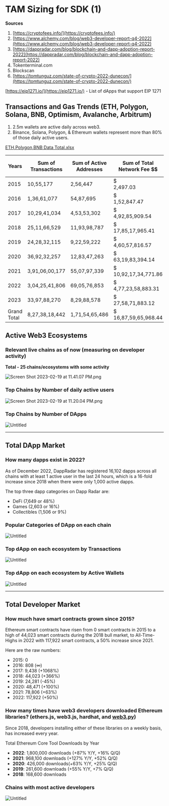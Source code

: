 # TAM Sizing for SDK (1)

**Sources** 

1.  [https://cryptofees.info/](https://cryptofees.info/)
2. [https://www.alchemy.com/blog/web3-developer-report-q4-2022](https://www.alchemy.com/blog/web3-developer-report-q4-2022)
3. [https://dappradar.com/blog/blockchain-and-dapp-adoption-report-2022](https://dappradar.com/blog/blockchain-and-dapp-adoption-report-2022)
4. Tokenterminal.com
5. Blockscan
6. [https://tomtunguz.com/state-of-crypto-2022-dunecon/](https://tomtunguz.com/state-of-crypto-2022-dunecon/)

[https://eip1271.io/](https://eip1271.io/) - List of dApps that support EIP 1271

## Transactions and Gas Trends (ETH, Polygon, Solana, BNB, Optimism, Avalanche, Arbitrum)

1. 2.5m wallets are active daily across web3.
2. Binance, Solana, Polygon, & Ethereum wallets represent more than 80% of those daily active users.

[ETH,Polygon,BNB Data Total.xlsx](TAM%20Sizing%20for%20SDK%20(1)%2082882d0de22b4153be5b4c30a5ef1d49/ETHPolygonBNB_Data_Total.xlsx)

| Years | Sum of Transactions | Sum of Active Addresses | Sum of Total Network Fee $$ | YoY Txn Growth | YoY Active addresses | YoY Netwrok fees |
| --- | --- | --- | --- | --- | --- | --- |
| 2015 | 10,55,177 | 2,56,447 | $                                  2,497.03 | 1195% | 2040% | 6021% |
| 2016 | 1,36,61,077 | 54,87,695 | $                             1,52,847.47 | 654% | 726% | 32145% |
| 2017 | 10,29,41,034 | 4,53,53,302 | $                        4,92,85,909.54 | 144% | 163% | 262% |
| 2018 | 25,11,66,529 | 11,93,98,787 | $                      17,85,17,965.41 | -3% | -23% | -74% |
| 2019 | 24,28,32,115 | 9,22,59,222 | $                        4,60,57,816.57 | 52% | 39% | 1272% |
| 2020 | 36,92,32,257 | 12,83,47,263 | $                      63,19,83,394.14 | 959% | 329% | 1628% |
| 2021 | 3,91,06,00,177 | 55,07,97,339 | $                 10,92,17,34,771.86 | -22% | 25% | -56% |
| 2022 | 3,04,25,41,806 | 69,05,76,853 | $                   4,77,23,58,883.31 | -89% | -88% | -94% |
| 2023 | 33,97,88,270 | 8,29,88,578 | $                      27,58,71,883.12 |  |  |  |
| Grand Total | 8,27,38,18,442 | 1,71,54,65,486 | $                 16,87,59,65,968.44 |  |  |  |

## Active Web3 Ecosystems

### Relevant live chains as of now (measuring on developer activity)

**Total - 25 chains/ecosystems with some activity**

![Screen Shot 2023-02-19 at 11.41.07 PM.png](TAM%20Sizing%20for%20SDK%20(1)%2082882d0de22b4153be5b4c30a5ef1d49/Screen_Shot_2023-02-19_at_11.41.07_PM.png)

### Top Chains by Number of daily active users

![Screen Shot 2023-02-19 at 11.20.04 PM.png](TAM%20Sizing%20for%20SDK%20(1)%2082882d0de22b4153be5b4c30a5ef1d49/Screen_Shot_2023-02-19_at_11.20.04_PM.png)

### Top Chains by **Number of DApps**

![Untitled](TAM%20Sizing%20for%20SDK%20(1)%2082882d0de22b4153be5b4c30a5ef1d49/Untitled.png)

---

## Total DApp Market

### **How many dapps exist in 2022?**

As of December 2022, DappRadar has registered 16,102 dapps across all chains with at least 1 active user in the last 24 hours, which is a 16-fold increase since 2018 when there were only 1,000 active dapps.

The top three dapp categories on Dapp Radar are:

- DeFi (7,649 or 48%)
- Games (2,603 or 16%)
- Collectibles (1,506 or 9%)

### Popular Categories of DApp on each chain

![Untitled](TAM%20Sizing%20for%20SDK%20(1)%2082882d0de22b4153be5b4c30a5ef1d49/Untitled%201.png)

### Top dApp on each ecosystem by Transactions

![Untitled](TAM%20Sizing%20for%20SDK%20(1)%2082882d0de22b4153be5b4c30a5ef1d49/Untitled%202.png)

### Top dApp on each ecosystem by Active Wallets

![Untitled](TAM%20Sizing%20for%20SDK%20(1)%2082882d0de22b4153be5b4c30a5ef1d49/Untitled%203.png)

---

## Total Developer Market

### **How much have smart contracts grown since 2015?**

Ethereum smart contracts have risen from 0 smart contracts in 2015 to a high of 44,023 smart contracts during the 2018 bull market, to All-Time-Highs in 2022 with 117,922 smart contracts, a 50% increase since 2021.

Here are the raw numbers:

- 2015: 0
- 2016: 808 (∞)
- 2017: 9,438 (+1068%)
- 2018: 44,023 (+366%)
- 2019: 24,281 (-45%)
- 2020: 48,471 (+100%)
- 2021: 78,806 (+63%)
- 2022: 117,922 (+50%)

### **How many times have web3 developers downloaded Ethereum libraries? (ethers.js, web3.js, hardhat, and [web3.py](http://web3.py/))**

Since 2018, developers installing either of these libraries on a weekly basis, has increased every year.

Total Ethereum Core Tool Downloads by Year

- **2022**: 1,800,000 downloads (+87% Y/Y, +16% Q/Q)
- **2021**: 968,100 downloads (+127% Y/Y, +52% Q/Q)
- **2020**: 426,000 downloads(+63% Y/Y, +25% Q/Q)
- **2019**: 261,600 downloads (+55% Y/Y, +7% Q/Q)
- **2018**: 168,600 downloads

### **Chains with most active developers**

![Untitled](TAM%20Sizing%20for%20SDK%20(1)%2082882d0de22b4153be5b4c30a5ef1d49/Untitled%204.png)